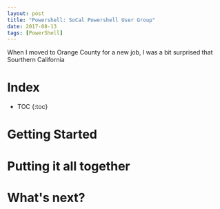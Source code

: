 ```yaml
---
layout: post
title: "Powershell: SoCal Powershell User Group"
date: 2017-08-13
tags: [PowerShell]
---
```


When I moved to Orange County for a new job, I was a bit surprised that Sourthern California

<!--more-->

# Index

* TOC
{:toc}

# Getting Started


# Putting it all together


# What's next?


